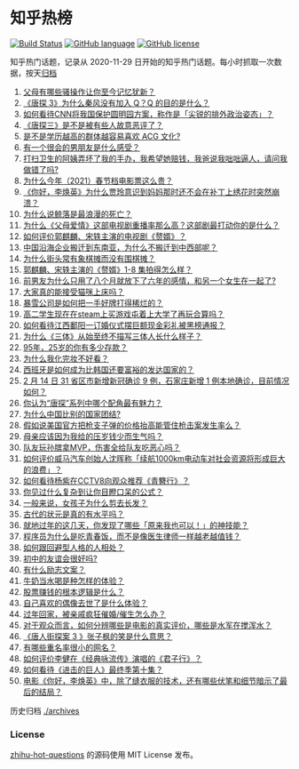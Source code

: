 # 知乎热榜
[![Build Status](https://github.com/ToWeLong/zhihu-hot-questions/workflows/CI/badge.svg)](https://github.com/ToWeLong/zhihu-hot-questions/actions)
[![GitHub language](https://img.shields.io/badge/language-golang-orange.svg)](https://golang.org/)
[![GitHub license](https://img.shields.io/github/license/ToWeLong/zhihu-hot-questions)](https://github.com/ToWeLong/zhihu-hot-questions/blob/main/LICENSE)

知乎热门话题，记录从 2020-11-29 日开始的知乎热门话题。每小时抓取一次数据，按天[归档](./archives)

<!-- BEGIN -->

1. [父母有哪些骚操作让你至今记忆犹新？](https://www.zhihu.com/question/306434148)
1. [《唐探 3》为什么秦风没有加入 Q？Q 的目的是什么？](https://www.zhihu.com/question/444247052)
1. [如何看待CNN将我国保护圆明园方案，称作是「尖锐的排外政治姿态」？](https://www.zhihu.com/question/444495574)
1. [《唐探三》是不是被有些人故意恶评了？](https://www.zhihu.com/question/444157762)
1. [是不是学历越高的群体越容易喜欢 ACG 文化?](https://www.zhihu.com/question/438677613)
1. [有一个很会的男朋友是什么感受？](https://www.zhihu.com/question/391872560)
1. [打扫卫生的阿姨弄坏了我的手办，我希望她赔钱，我爸说我咄咄逼人，请问我做错了吗?](https://www.zhihu.com/question/442756818)
1. [为什么今年（2021）春节档电影票这么贵？](https://www.zhihu.com/question/442391364)
1. [《你好，李焕英》为什么贾玲意识到妈妈那时还不会在补丁上绣花时突然崩溃？](https://www.zhihu.com/question/444267187)
1. [为什么说鲸落是最浪漫的死亡？](https://www.zhihu.com/question/440958548)
1. [为什么《父母爱情》这部电视剧重播率那么高？这部剧最打动你的是什么？](https://www.zhihu.com/question/425708262)
1. [如何评价郭麒麟、宋轶主演的电视剧《赘婿》？](https://www.zhihu.com/question/432766247)
1. [中国沿海企业搬迁到东南亚，为什么不搬迁到中西部呢？](https://www.zhihu.com/question/443763482)
1. [为什么街头常有象棋摊而没有围棋摊？](https://www.zhihu.com/question/444334861)
1. [郭麒麟、宋轶主演的《赘婿》1-8 集拍得怎么样？](https://www.zhihu.com/question/444400689)
1. [前男友为什么只用了八个月就放下了六年的感情，和另一个女生在一起了?](https://www.zhihu.com/question/437014772)
1. [大家真的能接受猫咪上床吗？](https://www.zhihu.com/question/442904528)
1. [暴雪公司是如何把一手好牌打得稀烂的？](https://www.zhihu.com/question/441098475)
1. [高二学生现在在steam上买游戏屯着上大学了再玩合算吗？](https://www.zhihu.com/question/437333279)
1. [如何看待江西鄱阳一订婚仪式摆巨额现金彩礼被黑榜通报？](https://www.zhihu.com/question/444525387)
1. [为什么《三体》从始至终不描写三体人长什么样子？](https://www.zhihu.com/question/443422202)
1. [95年，25岁的你有多少存款？](https://www.zhihu.com/question/414209302)
1. [为什么我化完妆不好看？](https://www.zhihu.com/question/442640081)
1. [西班牙是如何成为比韩国还要富裕的发达国家的？](https://www.zhihu.com/question/59898819)
1. [2 月 14 日 31 省区市新增新冠确诊 9 例，石家庄新增 1 例本地确诊，目前情况如何？](https://www.zhihu.com/question/444499185)
1. [你认为“唐探”系列中哪个配角最有魅力？](https://www.zhihu.com/question/443951158)
1. [为什么中国比别的国家团结?](https://www.zhihu.com/question/385179186)
1. [假如说美国官方把枪支子弹的价格抬高能管住枪击案发生率么？](https://www.zhihu.com/question/443399024)
1. [母亲应该因为我给的压岁钱少而生气吗？](https://www.zhihu.com/question/444206266)
1. [队友玩孙膑拿MVP，伤害全给队友吃恶心吗？](https://www.zhihu.com/question/444126709)
1. [如何评价威马汽车创始人沈晖称「续航1000km电动车对社会资源将形成巨大的浪费」？](https://www.zhihu.com/question/440106593)
1. [如何看待杨紫在CCTV8向观众推荐《青簪行》？](https://www.zhihu.com/question/444189762)
1. [你见过什么复杂到让你目瞪口呆的公式？](https://www.zhihu.com/question/314444749)
1. [一般来说，女孩子为什么剪去长发？](https://www.zhihu.com/question/443395392)
1. [古代的状元是真的有水平吗？](https://www.zhihu.com/question/427239644)
1. [就地过年的这几天，你发现了哪些「原来我也可以！」的神技能？](https://www.zhihu.com/question/444500424)
1. [程序员为什么是吃青春饭，而不是像医生律师一样越老越值钱？](https://www.zhihu.com/question/444102247)
1. [如何跟回避型人格的人相处？](https://www.zhihu.com/question/416440367)
1. [初中的友谊会很好吗?](https://www.zhihu.com/question/443928353)
1. [有什么励志文案？](https://www.zhihu.com/question/441475695)
1. [牛奶当水喝是种怎样的体验？](https://www.zhihu.com/question/41816772)
1. [股票赚钱的根本逻辑是什么？](https://www.zhihu.com/question/389778946)
1. [自己喜欢的偶像去世了是什么体验？](https://www.zhihu.com/question/358384011)
1. [过年回家，被亲戚疯狂催婚/催生怎么办？](https://www.zhihu.com/question/443338379)
1. [对于观众而言，如何分辨哪些是电影的真实评价，哪些是水军在搅浑水？](https://www.zhihu.com/question/444229926)
1. [《唐人街探案 3 》张子枫的笑是什么意思？](https://www.zhihu.com/question/444051232)
1. [有哪些重名率很小的网名？](https://www.zhihu.com/question/371252088)
1. [如何评价李健在《经典咏流传》演唱的《君子行》？](https://www.zhihu.com/question/444419873)
1. [如何看待《进击的巨人》最终季第十集？](https://www.zhihu.com/question/444463066)
1. [电影《你好，李焕英》中，除了缝衣服的技术，还有哪些伏笔和细节暗示了最后的结局？](https://www.zhihu.com/question/444054983)

<!-- END -->

历史归档 [./archives](./archives)


### License
[zhihu-hot-questions](https://github.com/towelong/zhihu-hot-questions) 的源码使用 MIT License 发布。